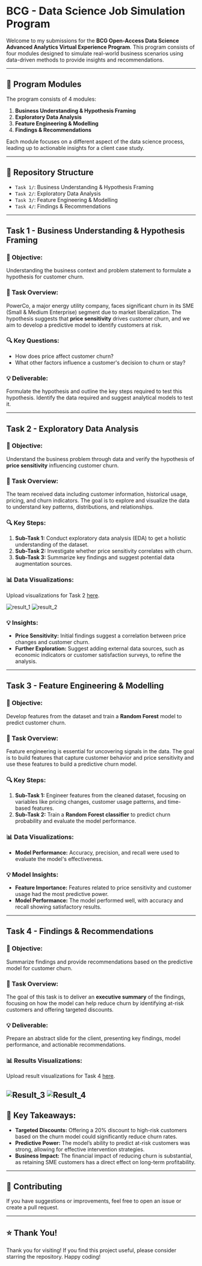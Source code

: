 # BCG - Data Science Job Simulation Program

Welcome to my submissions for the **BCG Open-Access Data Science Advanced Analytics Virtual Experience Program**. This program consists of four modules designed to simulate real-world business scenarios using data-driven methods to provide insights and recommendations.

---

## 🚀 Program Modules

The program consists of 4 modules:

1. **Business Understanding & Hypothesis Framing**
2. **Exploratory Data Analysis**
3. **Feature Engineering & Modelling**
4. **Findings & Recommendations**

Each module focuses on a different aspect of the data science process, leading up to actionable insights for a client case study.

---

## 📂 Repository Structure

- `Task 1/`: Business Understanding & Hypothesis Framing
- `Task 2/`: Exploratory Data Analysis
- `Task 3/`: Feature Engineering & Modelling
- `Task 4/`: Findings & Recommendations

---

## Task 1 - Business Understanding & Hypothesis Framing

### 🎯 Objective:
Understanding the business context and problem statement to formulate a hypothesis for customer churn.

### 📝 Task Overview:
PowerCo, a major energy utility company, faces significant churn in its SME (Small & Medium Enterprise) segment due to market liberalization. The hypothesis suggests that **price sensitivity** drives customer churn, and we aim to develop a predictive model to identify customers at risk.

### 🔍 Key Questions:
- How does price affect customer churn?
- What other factors influence a customer's decision to churn or stay?

### 💡 Deliverable:
Formulate the hypothesis and outline the key steps required to test this hypothesis. Identify the data required and suggest analytical models to test it.

---

## Task 2 - Exploratory Data Analysis

### 🎯 Objective:
Understand the business problem through data and verify the hypothesis of **price sensitivity** influencing customer churn.

### 📝 Task Overview:
The team received data including customer information, historical usage, pricing, and churn indicators. The goal is to explore and visualize the data to understand key patterns, distributions, and relationships.

### 🔍 Key Steps:
1. **Sub-Task 1:** Conduct exploratory data analysis (EDA) to get a holistic understanding of the dataset.
2. **Sub-Task 2:** Investigate whether price sensitivity correlates with churn.
3. **Sub-Task 3:** Summarize key findings and suggest potential data augmentation sources.

### 📊 Data Visualizations:
Upload visualizations for Task 2 [here](#).

![result_1](https://github.com/MrMaxMind/BCG---Data-Science-Job-Simulation/blob/main/Task%202/Result_1.png)
![result_2](https://github.com/MrMaxMind/BCG---Data-Science-Job-Simulation/blob/main/Task%202/Result_2.png)

### 💡 Insights:
- **Price Sensitivity:** Initial findings suggest a correlation between price changes and customer churn.
- **Further Exploration:** Suggest adding external data sources, such as economic indicators or customer satisfaction surveys, to refine the analysis.

---

## Task 3 - Feature Engineering & Modelling

### 🎯 Objective:
Develop features from the dataset and train a **Random Forest** model to predict customer churn.

### 📝 Task Overview:
Feature engineering is essential for uncovering signals in the data. The goal is to build features that capture customer behavior and price sensitivity and use these features to build a predictive churn model.

### 🔍 Key Steps:
1. **Sub-Task 1:** Engineer features from the cleaned dataset, focusing on variables like pricing changes, customer usage patterns, and time-based features.
2. **Sub-Task 2:** Train a **Random Forest classifier** to predict churn probability and evaluate the model performance.

### 📊 Data Visualizations:
- **Model Performance:** Accuracy, precision, and recall were used to evaluate the model's effectiveness.

### 💡 Model Insights:
- **Feature Importance:** Features related to price sensitivity and customer usage had the most predictive power.
- **Model Performance:** The model performed well, with accuracy and recall showing satisfactory results.

---

## Task 4 - Findings & Recommendations

### 🎯 Objective:
Summarize findings and provide recommendations based on the predictive model for customer churn.

### 📝 Task Overview:
The goal of this task is to deliver an **executive summary** of the findings, focusing on how the model can help reduce churn by identifying at-risk customers and offering targeted discounts.

### 💡 Deliverable:
Prepare an abstract slide for the client, presenting key findings, model performance, and actionable recommendations.

### 📊 Results Visualizations:
Upload result visualizations for Task 4 [here](#).

![Result_3](https://github.com/MrMaxMind/BCG---Data-Science-Job-Simulation/blob/main/Task%204/Result_3.png)
![Result_4](https://github.com/MrMaxMind/BCG---Data-Science-Job-Simulation/blob/main/Task%204/Result_4.png)
---

## 🚀 Key Takeaways:
- **Targeted Discounts:** Offering a 20% discount to high-risk customers based on the churn model could significantly reduce churn rates.
- **Predictive Power:** The model’s ability to predict at-risk customers was strong, allowing for effective intervention strategies.
- **Business Impact:** The financial impact of reducing churn is substantial, as retaining SME customers has a direct effect on long-term profitability.

---

## 🤝 **Contributing**

If you have suggestions or improvements, feel free to open an issue or create a pull request.

---

## ⭐ **Thank You!**

Thank you for visiting! If you find this project useful, please consider starring the repository. Happy coding!

